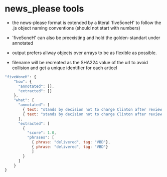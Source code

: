 # news_please tools
- the news-please format is extended by a literal 'five5oneH' to follow the .js object naming conventions (should not start with numbers)
- 'five5oneH' can also be preexisting and hold the golden-standart under annotated
- output prefers allway objects over arrays to be as flexible as possible.  


- filename will be recreated as the SHA224 value of the url to avoid collision and get a unique identifier for each articel

```javascript
"fiveWoneH": {
    "how": {
      "annotated": [],
      "extracted": []
    },
    "what": {
      "annotated": [
        { text: "stands by decision not to charge Clinton after review of additional emails" },
        { text: "stands by decision not to charge Clinton after review of additional emails" }
      ],
      "extracted": [
        {
          "score": 1.0,
          "phrases": [
            { phrase: "delivered", tag: "VBD"},
            { phrase: "delivered", tag: "VBD"} 
            ]
        }
      ]
    }
}
```